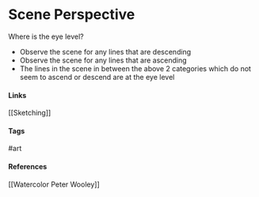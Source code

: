 # Scene Perspective
Where is the eye level? 
- Observe the scene for any lines that are descending
- Observe the scene for any lines that are ascending
- The lines in the scene in between the above 2 categories which do not seem to ascend or descend are at the eye level

#### Links
[[Sketching]]

#### Tags
#art

#### References
[[Watercolor Peter Wooley]]